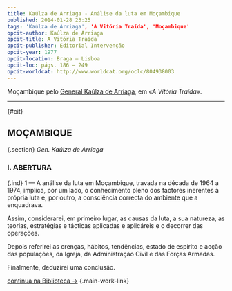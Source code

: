 ```yaml
---
title: Kaúlza de Arriaga - Análise da luta em Moçambique
published: 2014-01-28 23:25
tags: 'Kaúlza de Arriaga', 'A Vitória Traída', 'Moçambique'
opcit-author: Kaúlza de Arriaga
opcit-title: A Vitória Traída
opcit-publisher: Editorial Intervenção
opcit-year: 1977
opcit-location: Braga — Lisboa
opcit-loc: págs. 186 – 249
opcit-worldcat: http://www.worldcat.org/oclc/804938003
---
```



Moçambique pelo [General Kaúlza de Arriaga][1], em *«A Vitória Traída»*.

[1]: book/a-vitoria-traida.html#general-ka%C3%BAlza-de-arriaga

---
{#cit}

## MOÇAMBIQUE

{.section} *Gen. Kaúlza de Arriaga*

### I. ABERTURA

{.ind} 1 — A análise da luta em Moçambique, travada na década de 1964 a 1974, implica, por um lado, o conhecimento pleno
dos factores inerentes à própria luta e, por outro, a consciência correcta do ambiente que a enquadrava.

Assim, considerarei, em primeiro lugar, as causas da luta, a sua natureza, as teorias, estratégias e tácticas aplicadas
e aplicáreis e o decorrer das operações.

Depois referirei as crenças, hábitos, tendências, estado de espírito e acção das populações, da Igreja, da Administração
Civil e das Forças Armadas.

Finalmente, deduzirei uma conclusão.

[continua na Biblioteca →](/book/a-vitoria-traida.html#i-abertura)
{.main-work-link}




